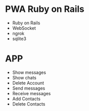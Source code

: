 # PWA Ruby on Rails 

- Ruby on Rails
- WebSocket
- ngrok
- sqlite3

# APP

- Show messages
- Show chats
- Delete Account
- Send messages
- Receive messages
- Add Contacts
- Delete Contacts

